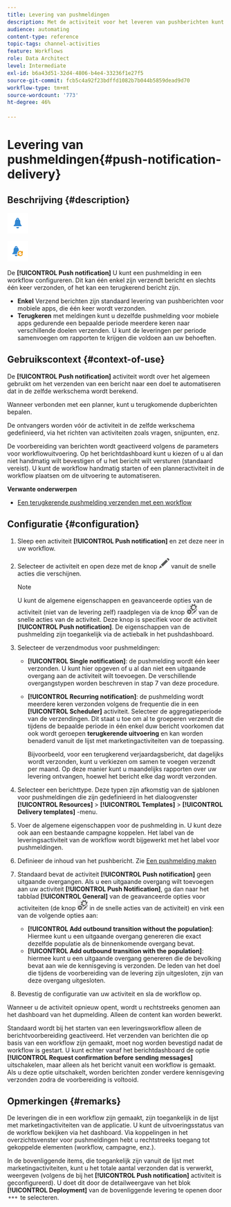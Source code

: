 ```yaml
---
title: Levering van pushmeldingen
description: Met de activiteit voor het leveren van pushberichten kunt u het verzenden van één pushmelding of een terugkerend pushbericht in een workflow configureren.
audience: automating
content-type: reference
topic-tags: channel-activities
feature: Workflows
role: Data Architect
level: Intermediate
exl-id: b6a43d51-32d4-4806-b4e4-33236f1e27f5
source-git-commit: fcb5c4a92f23bdffd1082b7b044b5859dead9d70
workflow-type: tm+mt
source-wordcount: '773'
ht-degree: 46%

---
```


# Levering van pushmeldingen{#push-notification-delivery}

## Beschrijving {#description}

![](assets/push.png)

![](assets/recurrentpush.png)

De **[!UICONTROL Push notification]** U kunt een pushmelding in een workflow configureren. Dit kan één enkel zijn verzendt bericht en slechts één keer verzonden, of het kan een terugkerend bericht zijn.

* **Enkel** Verzend berichten zijn standaard levering van pushberichten voor mobiele apps, die één keer wordt verzonden.
* **Terugkeren** met meldingen kunt u dezelfde pushmelding voor mobiele apps gedurende een bepaalde periode meerdere keren naar verschillende doelen verzenden. U kunt de leveringen per periode samenvoegen om rapporten te krijgen die voldoen aan uw behoeften.

## Gebruikscontext {#context-of-use}

De **[!UICONTROL Push notification]** activiteit wordt over het algemeen gebruikt om het verzenden van een bericht naar een doel te automatiseren dat in de zelfde werkschema wordt berekend.

Wanneer verbonden met een planner, kunt u terugkomende dupberichten bepalen.

De ontvangers worden vóór de activiteit in de zelfde werkschema gedefinieerd, via het richten van activiteiten zoals vragen, snijpunten, enz.

De voorbereiding van berichten wordt geactiveerd volgens de parameters voor workflowuitvoering. Op het berichtdashboard kunt u kiezen of u al dan niet handmatig wilt bevestigen of u het bericht wilt versturen (standaard vereist). U kunt de workflow handmatig starten of een planneractiviteit in de workflow plaatsen om de uitvoering te automatiseren.

**Verwante onderwerpen**

* [Een terugkerende pushmelding verzenden met een workflow](../../automating/using/recurring-push-notifications.md)

## Configuratie {#configuration}

1. Sleep een activiteit **[!UICONTROL Push notification]** en zet deze neer in uw workflow.
1. Selecteer de activiteit en open deze met de knop ![](assets/edit_darkgrey-24px.png) vanuit de snelle acties die verschijnen.

   >[!NOTE]
   >
   >U kunt de algemene eigenschappen en geavanceerde opties van de activiteit (niet van de levering zelf) raadplegen via de knop ![](assets/dlv_activity_params-24px.png) van de snelle acties van de activiteit. Deze knop is specifiek voor de activiteit **[!UICONTROL Push notification]**. De eigenschappen van de pushmelding zijn toegankelijk via de actiebalk in het pushdashboard.

1. Selecteer de verzendmodus voor pushmeldingen:

   * **[!UICONTROL Single notification]**: de pushmelding wordt één keer verzonden. U kunt hier opgeven of u al dan niet een uitgaande overgang aan de activiteit wilt toevoegen. De verschillende overgangstypen worden beschreven in stap 7 van deze procedure.
   * **[!UICONTROL Recurring notification]**: de pushmelding wordt meerdere keren verzonden volgens de frequentie die in een **[!UICONTROL Scheduler]** activiteit. Selecteer de aggregatieperiode van de verzendingen. Dit staat u toe om al te groeperen verzendt die tijdens de bepaalde periode in één enkel duw bericht voorkomen dat ook wordt geroepen **terugkerende uitvoering** en kan worden benaderd vanuit de lijst met marketingactiviteiten van de toepassing.

     Bijvoorbeeld, voor een terugkerend verjaardagsbericht, dat dagelijks wordt verzonden, kunt u verkiezen om samen te voegen verzendt per maand. Op deze manier kunt u maandelijks rapporten over uw levering ontvangen, hoewel het bericht elke dag wordt verzonden.

1. Selecteer een berichttype. Deze typen zijn afkomstig van de sjablonen voor pushmeldingen die zijn gedefinieerd in het dialoogvenster **[!UICONTROL Resources]** > **[!UICONTROL Templates]** > **[!UICONTROL Delivery templates]** -menu.
1. Voer de algemene eigenschappen voor de pushmelding in. U kunt deze ook aan een bestaande campagne koppelen. Het label van de leveringsactiviteit van de workflow wordt bijgewerkt met het label voor pushmeldingen.
1. Definieer de inhoud van het pushbericht. Zie [Een pushmelding maken](../../channels/using/preparing-and-sending-a-push-notification.md)
1. Standaard bevat de activiteit **[!UICONTROL Push notification]** geen uitgaande overgangen. Als u een uitgaande overgang wilt toevoegen aan uw activiteit **[!UICONTROL Push Notification]**, ga dan naar het tabblad **[!UICONTROL General]** van de geavanceerde opties voor activiteiten (de knop ![](assets/dlv_activity_params-24px.png) in de snelle acties van de activiteit) en vink een van de volgende opties aan:

   * **[!UICONTROL Add outbound transition without the population]**: Hiermee kunt u een uitgaande overgang genereren die exact dezelfde populatie als de binnenkomende overgang bevat.
   * **[!UICONTROL Add outbound transition with the population]**: hiermee kunt u een uitgaande overgang genereren die de bevolking bevat aan wie de kennisgeving is verzonden. De leden van het doel die tijdens de voorbereiding van de levering zijn uitgesloten, zijn van deze overgang uitgesloten.

1. Bevestig de configuratie van uw activiteit en sla de workflow op.

Wanneer u de activiteit opnieuw opent, wordt u rechtstreeks genomen aan het dashboard van het dupmelding. Alleen de content kan worden bewerkt.

Standaard wordt bij het starten van een leveringsworkflow alleen de berichtvoorbereiding geactiveerd. Het verzenden van berichten die op basis van een workflow zijn gemaakt, moet nog worden bevestigd nadat de workflow is gestart. U kunt echter vanaf het berichtdashboard de optie **[!UICONTROL Request confirmation before sending messages]** uitschakelen, maar alleen als het bericht vanuit een workflow is gemaakt. Als u deze optie uitschakelt, worden berichten zonder verdere kennisgeving verzonden zodra de voorbereiding is voltooid.

## Opmerkingen {#remarks}

De leveringen die in een workflow zijn gemaakt, zijn toegankelijk in de lijst met marketingactiviteiten van de applicatie. U kunt de uitvoeringsstatus van de workflow bekijken via het dashboard. Via koppelingen in het overzichtsvenster voor pushmeldingen hebt u rechtstreeks toegang tot gekoppelde elementen (workflow, campagne, enz.).

In de bovenliggende items, die toegankelijk zijn vanuit de lijst met marketingactiviteiten, kunt u het totale aantal verzonden dat is verwerkt, weergeven (volgens de bij het **[!UICONTROL Push notification]** activiteit is geconfigureerd). U doet dit door de detailweergave van het blok **[!UICONTROL Deployment]** van de bovenliggende levering te openen door ![](assets/wkf_dlv_detail_button.png) te selecteren.
